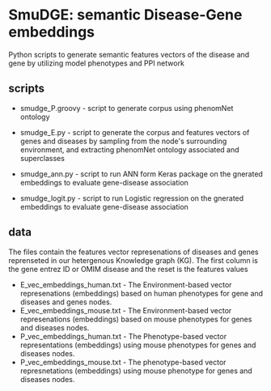 # SmuDGE: semantic Disease-Gene embeddings



Python scripts to generate semantic features vectors of the disease and gene by utilizing model 
phenotypes and PPI network


## scripts


* smudge_P.groovy - script to generate corpus using phenomNet ontology

* smudge_E.py - script to generate the corpus and features vectors of genes and diseases by sampling 
from the node's surrounding environment, and extracting phenomNet ontology associated and superclasses 

* smudge_ann.py - script to run ANN form Keras package on the gnerated embeddings to evaluate gene-disease association

* smudge_logit.py - script to run Logistic regression on the gnerated embeddings to evaluate gene-disease association



## data

The files contain the features vector represenations of diseases and genes reprenseted in our hetergenous Knowledge graph (KG). The first column is the gene entrez ID or OMIM disease and the reset is the features values 

* E_vec_embeddings_human.txt - The Environment-based vector represenations (embeddings) based on human phenotypes for gene and diseases and genes nodes. 
* E_vec_embeddings_mouse.txt - The Environment-based vector represenations (embeddings) based on mouse phenotypes for genes and diseases nodes.
* P_vec_embeddings_human.txt - The Phenotype-based vector representations (embeddings) using mouse phenotypes for genes and diseases nodes.
* P_vec_embeddings_mouse.txt - The phenotype-based vector represnetations (embeddings) using mouse phenotype for genes and diseases nodes.

